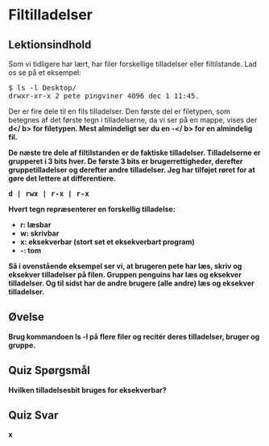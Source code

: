 # Filtilladelser

## Lektionsindhold

Som vi tidligere har lært, har filer forskellige tilladelser eller filtilstande. Lad os se på et eksempel:

<pre>
$ ls -l Desktop/
drwxr-xr-x 2 pete pingviner 4096 dec 1 11:45.
</pre>

Der er fire dele til en fils tilladelser. Den første del er filetypen, som betegnes af det første tegn i tilladelserne, da vi ser på en mappe, vises der <b>d</ b> for filetypen. Mest almindeligt ser du en <b>-</ b> for en almindelig fil.

De næste tre dele af filtilstanden er de faktiske tilladelser. Tilladelserne er grupperet i 3 bits hver. De første 3 bits er brugerrettigheder, derefter gruppetilladelser og derefter andre tilladelser. Jeg har tilføjet røret for at gøre det lettere at differentiere.

<pre>d | rwx | r-x | r-x </pre>

Hvert tegn repræsenterer en forskellig tilladelse:
<ul>
<li>r: læsbar</li>
<li>w: skrivbar</li>
<li>x: eksekverbar (stort set et eksekverbart program)</ li>
<li>-: tom</li>
</ul>

Så i ovenstående eksempel ser vi, at brugeren pete har læs, skriv og eksekver tilladelser på filen. Gruppen penguins har læs og eksekver tilladelser. Og til sidst har de andre brugere (alle andre) læs og eksekver tilladelser.

## Øvelse

Brug kommandoen ls -l på flere filer og recitér deres tilladelser, bruger og gruppe.

## Quiz Spørgsmål

Hvilken tilladelsesbit bruges for eksekverbar?

## Quiz Svar

x
